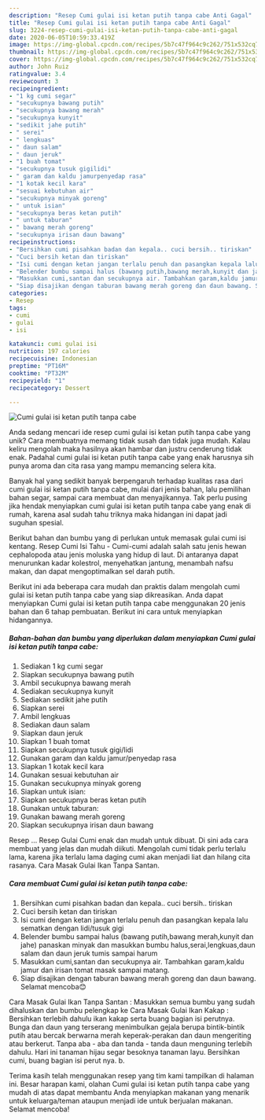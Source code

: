 ```yaml
---
description: "Resep Cumi gulai isi ketan putih tanpa cabe Anti Gagal"
title: "Resep Cumi gulai isi ketan putih tanpa cabe Anti Gagal"
slug: 3224-resep-cumi-gulai-isi-ketan-putih-tanpa-cabe-anti-gagal
date: 2020-06-05T10:59:33.419Z
image: https://img-global.cpcdn.com/recipes/5b7c47f964c9c262/751x532cq70/cumi-gulai-isi-ketan-putih-tanpa-cabe-foto-resep-utama.jpg
thumbnail: https://img-global.cpcdn.com/recipes/5b7c47f964c9c262/751x532cq70/cumi-gulai-isi-ketan-putih-tanpa-cabe-foto-resep-utama.jpg
cover: https://img-global.cpcdn.com/recipes/5b7c47f964c9c262/751x532cq70/cumi-gulai-isi-ketan-putih-tanpa-cabe-foto-resep-utama.jpg
author: John Ruiz
ratingvalue: 3.4
reviewcount: 3
recipeingredient:
- "1 kg cumi segar"
- "secukupnya bawang putih"
- "secukupnya bawang merah"
- "secukupnya kunyit"
- "sedikit jahe putih"
- " serei"
- " lengkuas"
- " daun salam"
- " daun jeruk"
- "1 buah tomat"
- "secukupnya tusuk gigilidi"
- " garam dan kaldu jamurpenyedap rasa"
- "1 kotak kecil kara"
- "sesuai kebutuhan air"
- "secukupnya minyak goreng"
- " untuk isian"
- "secukupnya beras ketan putih"
- " untuk taburan"
- " bawang merah goreng"
- "secukupnya irisan daun bawang"
recipeinstructions:
- "Bersihkan cumi pisahkan badan dan kepala.. cuci bersih.. tiriskan"
- "Cuci bersih ketan dan tiriskan"
- "Isi cumi dengan ketan jangan terlalu penuh dan pasangkan kepala lalu sematkan dengan lidi/tusuk gigi"
- "Belender bumbu sampai halus (bawang putih,bawang merah,kunyit dan jahe) panaskan minyak dan masukkan bumbu halus,serai,lengkuas,daun salam dan daun jeruk tumis sampai harum"
- "Masukkan cumi,santan dan secukupnya air. Tambahkan garam,kaldu jamur dan irisan tomat masak sampai matang."
- "Siap disajikan dengan taburan bawang merah goreng dan daun bawang. Selamat mencoba😊"
categories:
- Resep
tags:
- cumi
- gulai
- isi

katakunci: cumi gulai isi 
nutrition: 197 calories
recipecuisine: Indonesian
preptime: "PT16M"
cooktime: "PT32M"
recipeyield: "1"
recipecategory: Dessert

---
```



![Cumi gulai isi ketan putih tanpa cabe](https://img-global.cpcdn.com/recipes/5b7c47f964c9c262/751x532cq70/cumi-gulai-isi-ketan-putih-tanpa-cabe-foto-resep-utama.jpg)

Anda sedang mencari ide resep cumi gulai isi ketan putih tanpa cabe yang unik? Cara membuatnya memang tidak susah dan tidak juga mudah. Kalau keliru mengolah maka hasilnya akan hambar dan justru cenderung tidak enak. Padahal cumi gulai isi ketan putih tanpa cabe yang enak harusnya sih punya aroma dan cita rasa yang mampu memancing selera kita.

Banyak hal yang sedikit banyak berpengaruh terhadap kualitas rasa dari cumi gulai isi ketan putih tanpa cabe, mulai dari jenis bahan, lalu pemilihan bahan segar, sampai cara membuat dan menyajikannya. Tak perlu pusing jika hendak menyiapkan cumi gulai isi ketan putih tanpa cabe yang enak di rumah, karena asal sudah tahu triknya maka hidangan ini dapat jadi suguhan spesial.

Berikut bahan dan bumbu yang di perlukan untuk memasak gulai cumi isi kentang. Resep Cumi Isi Tahu - Cumi-cumi adalah salah satu jenis hewan cephalopoda atau jenis moluska yang hidup di laut. Di antaranya dapat menurunkan kadar kolestrol, menyehatkan jantung, menambah nafsu makan, dan dapat mengoptimalkan sel darah putih.


Berikut ini ada beberapa cara mudah dan praktis dalam mengolah cumi gulai isi ketan putih tanpa cabe yang siap dikreasikan. Anda dapat menyiapkan Cumi gulai isi ketan putih tanpa cabe menggunakan 20 jenis bahan dan 6 tahap pembuatan. Berikut ini cara untuk menyiapkan hidangannya.

<!--inarticleads1-->

##### Bahan-bahan dan bumbu yang diperlukan dalam menyiapkan Cumi gulai isi ketan putih tanpa cabe:

1. Sediakan 1 kg cumi segar
1. Siapkan secukupnya bawang putih
1. Ambil secukupnya bawang merah
1. Sediakan secukupnya kunyit
1. Sediakan sedikit jahe putih
1. Siapkan  serei
1. Ambil  lengkuas
1. Sediakan  daun salam
1. Siapkan  daun jeruk
1. Siapkan 1 buah tomat
1. Siapkan secukupnya tusuk gigi/lidi
1. Gunakan  garam dan kaldu jamur/penyedap rasa
1. Siapkan 1 kotak kecil kara
1. Gunakan sesuai kebutuhan air
1. Gunakan secukupnya minyak goreng
1. Siapkan  untuk isian:
1. Siapkan secukupnya beras ketan putih
1. Gunakan  untuk taburan:
1. Gunakan  bawang merah goreng
1. Siapkan secukupnya irisan daun bawang


Resep … Resep Gulai Cumi enak dan mudah untuk dibuat. Di sini ada cara membuat yang jelas dan mudah diikuti. Mengolah cumi tidak perlu terlalu lama, karena jika terlalu lama daging cumi akan menjadi liat dan hilang cita rasanya. Cara Masak Gulai Ikan Tanpa Santan. 

<!--inarticleads2-->

##### Cara membuat Cumi gulai isi ketan putih tanpa cabe:

1. Bersihkan cumi pisahkan badan dan kepala.. cuci bersih.. tiriskan
1. Cuci bersih ketan dan tiriskan
1. Isi cumi dengan ketan jangan terlalu penuh dan pasangkan kepala lalu sematkan dengan lidi/tusuk gigi
1. Belender bumbu sampai halus (bawang putih,bawang merah,kunyit dan jahe) panaskan minyak dan masukkan bumbu halus,serai,lengkuas,daun salam dan daun jeruk tumis sampai harum
1. Masukkan cumi,santan dan secukupnya air. Tambahkan garam,kaldu jamur dan irisan tomat masak sampai matang.
1. Siap disajikan dengan taburan bawang merah goreng dan daun bawang. Selamat mencoba😊


Cara Masak Gulai Ikan Tanpa Santan : Masukkan semua bumbu yang sudah dihaluskan dan bumbu pelengkap ke Cara Masak Gulai Ikan Kakap : Bersihkan terlebih dahulu ikan kakap serta buang bagian isi perutnya. Bunga dan daun yang terserang menimbulkan gejala berupa bintik-bintik putih atau bercak berwarna merah keperak-perakan dan daun mengeriting atau berkerut. Tanpa aba - aba dan tanda - tanda daun menguning terlebih dahulu. Hari ini tanaman hijau segar besoknya tanaman layu. Bersihkan cumi, buang bagian isi perut nya. b. 

Terima kasih telah menggunakan resep yang tim kami tampilkan di halaman ini. Besar harapan kami, olahan Cumi gulai isi ketan putih tanpa cabe yang mudah di atas dapat membantu Anda menyiapkan makanan yang menarik untuk keluarga/teman ataupun menjadi ide untuk berjualan makanan. Selamat mencoba!
